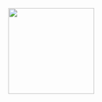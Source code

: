 <div id="header" align="center">
  <img src="https://i.giphy.com/media/v1.Y2lkPTc5MGI3NjExdTNxNzh4N3NsZzZrZ2prZXU3a2xhN2VzaGI2d2xudGFubmV6ZW9vdCZlcD12MV9pbnRlcm5hbF9naWZfYnlfaWQmY3Q9cw/U3vXCoaXnjBIyrOl2L/giphy.gif" width=175 />
</div>
